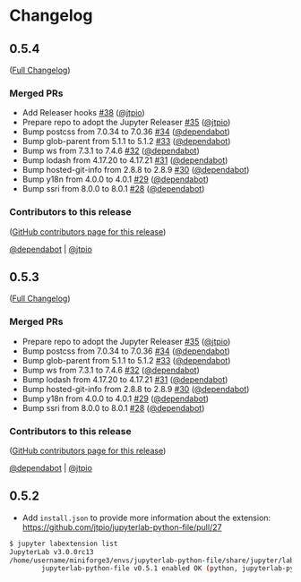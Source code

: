 # Changelog

<!-- <START NEW CHANGELOG ENTRY> -->

## 0.5.4

([Full Changelog](https://github.com/jtpio/jupyterlab-python-file/compare/0.5.2...cc69fbc6c3137310c801706f4006753355ead7fa))

### Merged PRs

- Add Releaser hooks [#38](https://github.com/jtpio/jupyterlab-python-file/pull/38) ([@jtpio](https://github.com/jtpio))
- Prepare repo to adopt the Jupyter Releaser [#35](https://github.com/jtpio/jupyterlab-python-file/pull/35) ([@jtpio](https://github.com/jtpio))
- Bump postcss from 7.0.34 to 7.0.36 [#34](https://github.com/jtpio/jupyterlab-python-file/pull/34) ([@dependabot](https://github.com/dependabot))
- Bump glob-parent from 5.1.1 to 5.1.2 [#33](https://github.com/jtpio/jupyterlab-python-file/pull/33) ([@dependabot](https://github.com/dependabot))
- Bump ws from 7.3.1 to 7.4.6 [#32](https://github.com/jtpio/jupyterlab-python-file/pull/32) ([@dependabot](https://github.com/dependabot))
- Bump lodash from 4.17.20 to 4.17.21 [#31](https://github.com/jtpio/jupyterlab-python-file/pull/31) ([@dependabot](https://github.com/dependabot))
- Bump hosted-git-info from 2.8.8 to 2.8.9 [#30](https://github.com/jtpio/jupyterlab-python-file/pull/30) ([@dependabot](https://github.com/dependabot))
- Bump y18n from 4.0.0 to 4.0.1 [#29](https://github.com/jtpio/jupyterlab-python-file/pull/29) ([@dependabot](https://github.com/dependabot))
- Bump ssri from 8.0.0 to 8.0.1 [#28](https://github.com/jtpio/jupyterlab-python-file/pull/28) ([@dependabot](https://github.com/dependabot))

### Contributors to this release

([GitHub contributors page for this release](https://github.com/jtpio/jupyterlab-python-file/graphs/contributors?from=2020-12-16&to=2021-06-18&type=c))

[@dependabot](https://github.com/search?q=repo%3Ajtpio%2Fjupyterlab-python-file+involves%3Adependabot+updated%3A2020-12-16..2021-06-18&type=Issues) | [@jtpio](https://github.com/search?q=repo%3Ajtpio%2Fjupyterlab-python-file+involves%3Ajtpio+updated%3A2020-12-16..2021-06-18&type=Issues)

<!-- <END NEW CHANGELOG ENTRY> -->

## 0.5.3

([Full Changelog](https://github.com/jtpio/jupyterlab-python-file/compare/0.5.2...33302878a3f2c69b9048219f0e2412b83aa05740))

### Merged PRs

- Prepare repo to adopt the Jupyter Releaser [#35](https://github.com/jtpio/jupyterlab-python-file/pull/35) ([@jtpio](https://github.com/jtpio))
- Bump postcss from 7.0.34 to 7.0.36 [#34](https://github.com/jtpio/jupyterlab-python-file/pull/34) ([@dependabot](https://github.com/dependabot))
- Bump glob-parent from 5.1.1 to 5.1.2 [#33](https://github.com/jtpio/jupyterlab-python-file/pull/33) ([@dependabot](https://github.com/dependabot))
- Bump ws from 7.3.1 to 7.4.6 [#32](https://github.com/jtpio/jupyterlab-python-file/pull/32) ([@dependabot](https://github.com/dependabot))
- Bump lodash from 4.17.20 to 4.17.21 [#31](https://github.com/jtpio/jupyterlab-python-file/pull/31) ([@dependabot](https://github.com/dependabot))
- Bump hosted-git-info from 2.8.8 to 2.8.9 [#30](https://github.com/jtpio/jupyterlab-python-file/pull/30) ([@dependabot](https://github.com/dependabot))
- Bump y18n from 4.0.0 to 4.0.1 [#29](https://github.com/jtpio/jupyterlab-python-file/pull/29) ([@dependabot](https://github.com/dependabot))
- Bump ssri from 8.0.0 to 8.0.1 [#28](https://github.com/jtpio/jupyterlab-python-file/pull/28) ([@dependabot](https://github.com/dependabot))

### Contributors to this release

([GitHub contributors page for this release](https://github.com/jtpio/jupyterlab-python-file/graphs/contributors?from=2020-12-16&to=2021-06-18&type=c))

[@dependabot](https://github.com/search?q=repo%3Ajtpio%2Fjupyterlab-python-file+involves%3Adependabot+updated%3A2020-12-16..2021-06-18&type=Issues) | [@jtpio](https://github.com/search?q=repo%3Ajtpio%2Fjupyterlab-python-file+involves%3Ajtpio+updated%3A2020-12-16..2021-06-18&type=Issues)

## 0.5.2

- Add `install.json` to provide more information about the extension: https://github.com/jtpio/jupyterlab-python-file/pull/27

```bash
$ jupyter labextension list
JupyterLab v3.0.0rc13
/home/username/miniforge3/envs/jupyterlab-python-file/share/jupyter/labextensions
        jupyterlab-python-file v0.5.1 enabled OK (python, jupyterlab-python-file)
```
